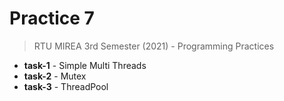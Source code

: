 # Practice 7
> RTU MIREA 3rd Semester (2021) - Programming Practices

* **task-1** - Simple Multi Threads
* **task-2** - Mutex
* **task-3** - ThreadPool